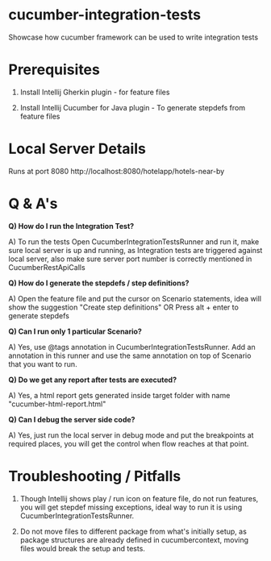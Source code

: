 # cucumber-integration-tests
Showcase how cucumber framework can be used to write integration tests

# Prerequisites
1) Install Intellij Gherkin plugin - for feature files

2) Install Intellij Cucumber for Java plugin - To generate stepdefs from feature files

# Local Server Details
Runs at port 8080
http://localhost:8080/hotelapp/hotels-near-by


# Q & A's
**Q) How do I run the Integration Test?**

A) To run the tests Open CucumberIntegrationTestsRunner and run it, make sure local server is up and running,
as Integration tests are triggered against local server, also make sure server port number is correctly
mentioned in CucumberRestApiCalls

**Q) How do I generate the stepdefs / step definitions?**

A) Open the feature file and put the cursor on Scenario statements, idea will show
the suggestion "Create step definitions" OR Press alt + enter to generate stepdefs

**Q) Can I run only 1 particular Scenario?**

A) Yes, use @tags annotation in CucumberIntegrationTestsRunner. Add an annotation in this runner and use
the same annotation on top of Scenario that you want to run.

**Q) Do we get any report after tests are executed?**

A) Yes, a html report gets generated inside target folder with name  "cucumber-html-report.html"

**Q) Can I debug the server side code?**

A) Yes, just run the local server in debug mode and put the breakpoints at required places,
you will get the control when flow reaches at that point.

# Troubleshooting / Pitfalls

1) Though Intellij shows play / run icon on feature file, do not run features,
   you will get stepdef missing exceptions, ideal way to run it is using CucumberIntegrationTestsRunner.


2) Do not move files to different package from what's initially setup, as package structures are
   already defined in cucumbercontext, moving files would break the setup and tests.
